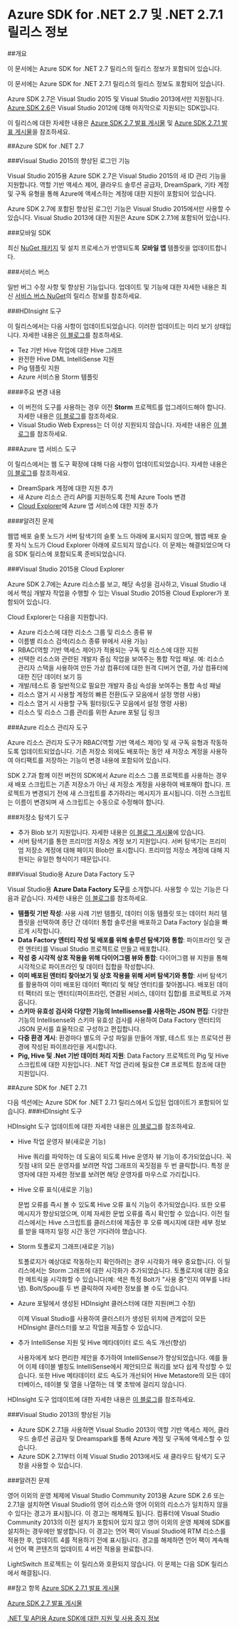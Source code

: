 
<properties 
   pageTitle="Azure SDK for .NET 2.7 및 .NET 2.7.1 릴리스 정보" 
   description="Azure SDK for .NET 2.7 및 .NET 2.7.1 릴리스 정보" 
   services="app-service\web" 
   documentationCenter=".net" 
   authors="Juliako" 
   manager="dwrede" 
   editor=""/>

<tags
   ms.service="app-service"
   ms.devlang="multiple"
   ms.topic="article"
   ms.tgt_pltfrm="na"
   ms.workload="integration" 
   ms.date="01/19/2016"
   ms.author="juliako"/>


# Azure SDK for .NET 2.7 및 .NET 2.7.1 릴리스 정보

##개요

이 문서에는 Azure SDK for .NET 2.7 릴리스의 릴리스 정보가 포함되어 있습니다.

이 문서에는 Azure SDK for .NET 2.7.1 릴리스의 릴리스 정보도 포함되어 있습니다.

Azure SDK 2.7은 Visual Studio 2015 및 Visual Studio 2013에서만 지원됩니다. [Azure SDK 2.6](https://azure.microsoft.com/downloads/)은 Visual Studio 2012에 대해 마지막으로 지원되는 SDK입니다.

이 릴리스에 대한 자세한 내용은 [Azure SDK 2.7 발표 게시물](https://azure.microsoft.com/blog/2015/07/20/announcing-the-azure-sdk-2-7-for-net/) 및 [Azure SDK 2.7.1 발표 게시물](http://go.microsoft.com/fwlink/?LinkId=623850)을 참조하세요.

##Azure SDK for .NET 2.7

###Visual Studio 2015의 향상된 로그인 기능

Visual Studio 2015용 Azure SDK 2.7은 Visual Studio 2015의 새 ID 관리 기능을 지원합니다. 역할 기반 액세스 제어, 클라우드 솔루션 공급자, DreamSpark, 기타 계정 및 구독 유형을 통해 Azure에 액세스하는 계정에 대한 지원이 포함되어 있습니다.

Azure SDK 2.7에 포함된 향상된 로그인 기능은 Visual Studio 2015에서만 사용할 수 있습니다. Visual Studio 2013에 대한 지원은 Azure SDK 2.7.1에 포함되어 있습니다.


###모바일 SDK

최신 [NuGet 패키지](https://www.nuget.org/packages/Microsoft.Azure.Mobile.Server/) 및 설치 프로세스가 반영되도록 **모바일 앱** 템플릿을 업데이트합니다.

###서비스 버스 

일반 버그 수정 사항 및 향상된 기능입니다. 업데이트 및 기능에 대한 자세한 내용은 최신 [서비스 버스 NuGet](http://www.nuget.org/packages/WindowsAzure.ServiceBus/)의 릴리스 정보를 참조하세요.

###HDInsight 도구 

이 릴리스에서는 다음 사항이 업데이트되었습니다. 이러한 업데이트는 미리 보기 상태입니다. 자세한 내용은 [이 블로그](http://go.microsoft.com/fwlink/?LinkId=619108)를 참조하세요.

- Tez 기반 Hive 작업에 대한 Hive 그래프
- 완전한 Hive DML IntelliSense 지원
- Pig 템플릿 지원
- Azure 서비스용 Storm 템플릿

####주요 변경 내용

- 이 버전의 도구를 사용하는 경우 이전 **Storm** 프로젝트를 업그레이드해야 합니다. 자세한 내용은 [이 블로그](http://go.microsoft.com/fwlink/?LinkId=619108)를 참조하세요.
- Visual Studio Web Express는 더 이상 지원되지 않습니다. 자세한 내용은 [이 블로그](http://go.microsoft.com/fwlink/?LinkId=619108)를 참조하세요.

###Azure 앱 서비스 도구

이 릴리스에서는 웹 도구 확장에 대해 다음 사항이 업데이트되었습니다. 자세한 내용은 [이 블로그](https://azure.microsoft.com/blog/2015/07/20/announcing-the-azure-sdk-2-7-for-net/)를 참조하세요.

- DreamSpark 계정에 대한 지원 추가
- 새 Azure 리소스 관리 API를 지원하도록 전체 Azure Tools 변경
- [Cloud Explorer](azure-sdk-dot-net-release-notes-2_7.md#cloud_explorer)에 Azure 앱 서비스에 대한 지원 추가

####알려진 문제

웹앱 배포 슬롯 노드가 서버 탐색기의 슬롯 노드 아래에 표시되지 않으며, 웹앱 배포 슬롯 자식 노드가 Cloud Explorer 아래에 로드되지 않습니다. 이 문제는 해결되었으며 다음 SDK 릴리스에 포함되도록 준비되었습니다.


###<a id="cloud_explorer"></a>Visual Studio 2015용 Cloud Explorer

Azure SDK 2.7에는 Azure 리소스를 보고, 해당 속성을 검사하고, Visual Studio 내에서 핵심 개발자 작업을 수행할 수 있는 Visual Studio 2015용 Cloud Explorer가 포함되어 있습니다.

Cloud Explorer는 다음을 지원합니다.

- Azure 리소스에 대한 리소스 그룹 및 리소스 종류 뷰 
- 이름별 리소스 검색(리소스 종류 뷰에서 사용 가능)
- RBAC(역할 기반 액세스 제어)가 적용되는 구독 및 리소스에 대한 지원 
- 선택한 리소스와 관련된 개발자 중심 작업을 보여주는 통합 작업 패널. 예: 리소스 관리자 스택을 사용하여 만든 가상 컴퓨터에 대한 원격 디버거 연결, 가상 컴퓨터에 대한 진단 데이터 보기 등
- 개발/테스트 중 일반적으로 필요한 개발자 중심 속성을 보여주는 통합 속성 패널 
- 리소스 열거 시 사용할 계정의 빠른 전환(도구 모음에서 설정 명령 사용) 
- 리소스 열거 시 사용할 구독 필터링(도구 모음에서 설정 명령 사용) 
- 리소스 및 리소스 그룹 관리를 위한 Azure 포털 딥 링크 
 
 
###Azure 리소스 관리자 도구 

Azure 리소스 관리자 도구가 RBAC(역할 기반 액세스 제어) 및 새 구독 유형과 작동하도록 업데이트되었습니다. 기존 저장소 외에도 배포하는 동안 새 저장소 계정을 사용하여 아티팩트를 저장하는 기능이 변경 내용에 포함되어 있습니다.

SDK 2.7과 함께 이전 버전의 SDK에서 Azure 리소스 그룹 프로젝트를 사용하는 경우 새 배포 스크립트는 기존 저장소가 아닌 새 저장소 계정을 사용하여 배포해야 합니다. 프로젝트가 변경되기 전에 새 스크립트를 추가하라는 메시지가 표시됩니다. 이전 스크립트는 이름이 변경되며 새 스크립트는 수동으로 수정해야 합니다.
 
 
###저장소 탐색기 도구 

- 추가 Blob 보기 지원입니다. 자세한 내용은 [이 블로그 게시물](http://blogs.msdn.com/b/windowsazurestorage/archive/2015/04/13/introducing-azure-storage-append-blob.aspx)에 있습니다. 
- 서버 탐색기를 통한 프리미엄 저장소 계정 보기 지원입니다. 서버 탐색기는 프리미엄 저장소 계정에 대해 페이지 Blob만 표시합니다. 프리미엄 저장소 계정에 대해 지원되는 유일한 형식이기 때문입니다.

###Visual Studio용 Azure Data Factory 도구 

Visual Studio용 **Azure Data Factory 도구**를 소개합니다. 사용할 수 있는 기능은 다음과 같습니다. 자세한 내용은 [이 블로그](http://go.microsoft.com/fwlink/?LinkId=617530)를 참조하세요.

- **템플릿 기반 작성**: 사용 사례 기반 템플릿, 데이터 이동 템플릿 또는 데이터 처리 템플릿을 선택하여 종단 간 데이터 통합 솔루션을 배포하고 Data Factory 실습을 빠르게 시작합니다. 
- **Data Factory 엔터티 작성 및 배포를 위해 솔루션 탐색기와 통합**: 파이프라인 및 관련 엔터티를 Visual Studio 프로젝트로 만들고 배포합니다. 
- **작성 중 시각적 상호 작용을 위해 다이어그램 뷰와 통합**: 다이어그램 뷰 지원을 통해 시각적으로 파이프라인 및 데이터 집합을 작성합니다. 
- **이미 배포된 엔터티 찾아보기 및 상호 작용을 위해 서버 탐색기와 통합**: 서버 탐색기를 활용하여 이미 배포된 데이터 팩터리 및 해당 엔터티를 찾아봅니다. 배포된 데이터 팩터리 또는 엔터티(파이프라인, 연결된 서비스, 데이터 집합)를 프로젝트로 가져옵니다. 
- **스키마 유효성 검사와 다양한 기능의 Intellisense를 사용하는 JSON 편집**: 다양한 기능의 Intellisense와 스키마 유효성 검사를 사용하여 Data Factory 엔터티의 JSON 문서를 효율적으로 구성하고 편집합니다. 
- **다중 환경 게시**: 환경마다 별도의 구성 파일을 만들어 개발, 테스트 또는 프로덕션 환경에 작성된 파이프라인을 게시합니다.
- **Pig, Hive 및 .Net 기반 데이터 처리 지원**: Data Factory 프로젝트의 Pig 및 Hive 스크립트에 대한 지원입니다. .NET 작업 관리에 필요한 C# 프로젝트 참조에 대한 지원입니다.

##Azure SDK for .NET 2.7.1

다음 섹션에는 Azure SDK for .NET 2.7.1 릴리스에서 도입된 업데이트가 포함되어 있습니다.
###HDInsight 도구 

HDInsight 도구 업데이트에 대한 자세한 내용은 [이 블로그](http://go.microsoft.com/fwlink/?LinkId=623831)를 참조하세요.

- Hive 작업 운영자 뷰(새로운 기능)

	Hive 쿼리를 파악하는 데 도움이 되도록 Hive 운영자 뷰 기능이 추가되었습니다. 꼭짓점 내의 모든 운영자를 보려면 작업 그래프의 꼭짓점을 두 번 클릭합니다. 특정 운영자에 대한 자세한 정보를 보려면 해당 운영자를 마우스로 가리킵니다.
- Hive 오류 표식(새로운 기능)

	문법 오류를 즉시 볼 수 있도록 Hive 오류 표식 기능이 추가되었습니다. 또한 오류 메시지가 향상되었으며, 이제 자세한 문법 오류를 즉시 확인할 수 있습니다. 이전 릴리스에서는 Hive 스크립트를 클러스터에 제출한 후 오류 메시지에 대한 세부 정보를 받을 때까지 일정 시간 동안 기다려야 했습니다.  
- Storm 토폴로지 그래프(새로운 기능)

	토폴로지가 예상대로 작동하는지 확인하려는 경우 시각화가 매우 중요합니다. 이 릴리스에서는 Storm 그래프에 대한 시각화가 추가되었습니다. 토폴로지에 대한 중요한 메트릭을 시각화할 수 있습니다(예: 색은 특정 Bolt가 "사용 중"인지 여부를 나타냄). Bolt/Spou를 두 번 클릭하여 자세한 정보를 볼 수도 있습니다.

- Azure 포털에서 생성된 HDInsight 클러스터에 대한 지원(버그 수정)

	이제 Visual Studio를 사용하여 클러스터가 생성된 위치에 관계없이 모든 HDInsight 클러스터를 보고 작업을 제출할 수 있습니다.

- 추가 IntelliSense 지원 및 Hive 메타데이터 로드 속도 개선(향상)

	사용자에게 보다 편리한 제안을 추가하여 IntelliSense가 향상되었습니다. 예를 들어 이제 테이블 별칭도 IntelliSense에서 제안되므로 쿼리를 보다 쉽게 작성할 수 있습니다. 또한 Hive 메타데이터 로드 속도가 개선되어 Hive Metastore의 모든 데이터베이스, 테이블 및 열을 나열하는 데 몇 초밖에 걸리지 않습니다.

HDInsight 도구 업데이트에 대한 자세한 내용은 [이 블로그](http://go.microsoft.com/fwlink/?LinkId=623831)를 참조하세요.

###Visual Studio 2013의 향상된 기능

- Azure SDK 2.7.1을 사용하면 Visual Studio 2013이 역할 기반 액세스 제어, 클라우드 솔루션 공급자 및 Dreamspark를 통해 Azure 계정 및 구독에 액세스할 수 있습니다.
- Azure SDK 2.7.1부터 이제 Visual Studio 2013에서도 새 클라우드 탐색기 도구 창을 사용할 수 있습니다.

###알려진 문제

영어 이외의 운영 체제에 Visual Studio Community 2013용 Azure SDK 2.6 또는 2.7.1을 설치하면 Visual Studio의 영어 리소스와 영어 이외의 리소스가 일치하지 않을 수 있다는 경고가 표시됩니다. 이 경고는 해제해도 됩니다. 컴퓨터에 Visual Studio Community 2013의 이전 설치가 포함되어 있지 않고 영어 이외의 운영 체제에 SDK를 설치하는 경우에만 발생합니다. 이 경고는 언어 팩이 Visual Studio에 RTM 리소스를 적용한 후, 업데이트 4를 적용하기 전에 표시됩니다. 경고를 해제하면 언어 팩이 계속해서 언어 팩 콘텐츠의 업데이트 4 버전 적용을 완료합니다.

LightSwitch 프로젝트는 이 릴리스와 호환되지 않습니다. 이 문제는 다음 SDK 릴리스에서 해결됩니다.

##참고 항목
[Azure SDK 2.7.1 발표 게시물](http://go.microsoft.com/fwlink/?LinkId=623850)

[Azure SDK 2.7 발표 게시물](https://azure.microsoft.com/blog/2015/07/20/announcing-the-azure-sdk-2-7-for-net/)

[.NET 및 API용 Azure SDK에 대한 지원 및 사용 중지 정보](https://msdn.microsoft.com/library/azure/dn479282.aspx/)

<!---HONumber=AcomDC_0413_2016-->